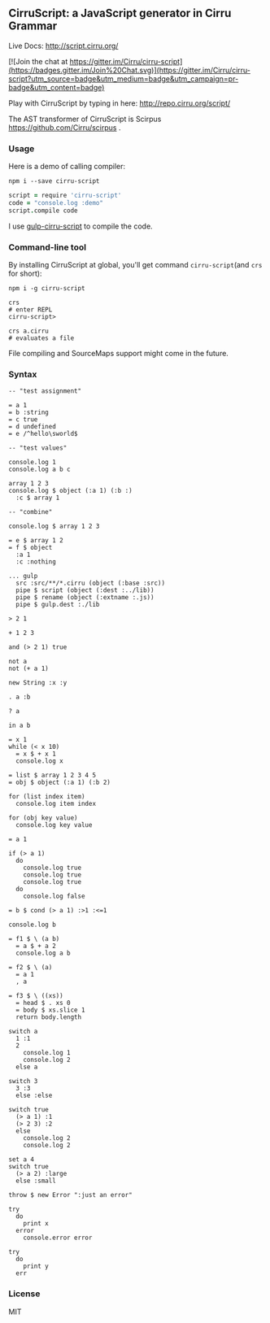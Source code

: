 
CirruScript: a JavaScript generator in Cirru Grammar
------

Live Docs: http://script.cirru.org/

[![Join the chat at https://gitter.im/Cirru/cirru-script](https://badges.gitter.im/Join%20Chat.svg)](https://gitter.im/Cirru/cirru-script?utm_source=badge&utm_medium=badge&utm_campaign=pr-badge&utm_content=badge)

Play with CirruScript by typing in here: http://repo.cirru.org/script/

The AST transformer of CirruScript is Scirpus https://github.com/Cirru/scirpus .

### Usage

Here is a demo of calling compiler:

```
npm i --save cirru-script
```

```coffee
script = require 'cirru-script'
code = "console.log :demo"
script.compile code
```

I use [gulp-cirru-script][gulp] to compile the code.

[gulp]: https://github.com/Cirru/gulp-cirru-script

### Command-line tool

By installing CirruScript at global, you'll get command `cirru-script`(and `crs` for short):

```text
npm i -g cirru-script
```

```text
crs
# enter REPL
cirru-script>
```

```text
crs a.cirru
# evaluates a file
```

File compiling and SourceMaps support might come in the future.

### Syntax

```cirru
-- "test assignment"

= a 1
= b :string
= c true
= d undefined
= e /^hello\sworld$

-- "test values"

console.log 1
console.log a b c

array 1 2 3
console.log $ object (:a 1) (:b :)
  :c $ array 1

-- "combine"

console.log $ array 1 2 3

= e $ array 1 2
= f $ object
  :a 1
  :c :nothing

... gulp
  src :src/**/*.cirru (object (:base :src))
  pipe $ script (object (:dest :../lib))
  pipe $ rename (object (:extname :.js))
  pipe $ gulp.dest :./lib

> 2 1

+ 1 2 3

and (> 2 1) true

not a
not (+ a 1)

new String :x :y

. a :b

? a

in a b

= x 1
while (< x 10)
  = x $ + x 1
  console.log x

= list $ array 1 2 3 4 5
= obj $ object (:a 1) (:b 2)

for (list index item)
  console.log item index

for (obj key value)
  console.log key value

= a 1

if (> a 1)
  do
    console.log true
    console.log true
    console.log true
  do
    console.log false

= b $ cond (> a 1) :>1 :<=1

console.log b

= f1 $ \ (a b)
  = a $ + a 2
  console.log a b

= f2 $ \ (a)
  = a 1
  , a

= f3 $ \ ((xs))
  = head $ . xs 0
  = body $ xs.slice 1
  return body.length

switch a
  1 :1
  2
    console.log 1
    console.log 2
  else a

switch 3
  3 :3
  else :else

switch true
  (> a 1) :1
  (> 2 3) :2
  else
    console.log 2
    console.log 2

set a 4
switch true
  (> a 2) :large
  else :small

throw $ new Error ":just an error"

try
  do
    print x
  error
    console.error error

try
  do
    print y
  err
```

### License

MIT